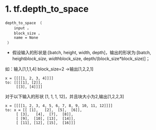 # 1. tf.depth_to_space
```
depth_to_space （ 
    input ， 
    block_size ， 
    name = None
 ）
```
* 假设输入的形状是:[batch, height, width, depth]，输出的形状为:[batch, height*block_size, width*block_size, depth/(block_size*block_size)]；

如：输入[1,1,1,4] block_size=2 ->输出[1,2,2,1]
```
x = [[[[1, 2, 3, 4]]]]
to: [[[[1], [2]],
     [[3], [4]]]]
```
对于以下输入的形状 [1, 1, 1, 12]，并且块大小为2,输出[1,2,2,3]
```
x = [[[[1, 2, 3, 4, 5, 6, 7, 8, 9, 10, 11, 12]]]]
to: x = [[ [1],   [2],  [5],  [6]],
     [ [3],   [4],  [7],  [8]],
     [ [9],  [10], [13],  [14]],
     [ [11], [12], [15],  [16]]]
```
